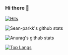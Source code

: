 ### Hi there 👋

<!-- Hits Counter -->
[![Hits](https://hits.seeyoufarm.com/api/count/incr/badge.svg?url=https%3A%2F%2Fgithub.com%2Fsean-parkk)](https://hits.seeyoufarm.com)

<!-- Github Stats -->
![Sean-parkk's github stats](https://github-readme-stats.vercel.app/api?username=sean-parkk&show_icons=true)

![Anurag's github stats](https://github-readme-stats.vercel.app/api?username=anuraghazra&show_icons=true)
<!-- Top Lang Card -->
[![Top Langs](https://github-readme-stats.vercel.app/api/top-langs/?username=sean-parkk&layout=compact)](https://github.com/sean-parkk)
<!--
**Sean-Parkk/Sean-parkk** is a ✨ _special_ ✨ repository because its `README.md` (this file) appears on your GitHub profile.

Here are some ideas to get you started:

- 🔭 I’m currently working on ...
- 🌱 I’m currently learning ...
- 👯 I’m looking to collaborate on ...
- 🤔 I’m looking for help with ...
- 💬 Ask me about ...
- 📫 How to reach me: ...
- 😄 Pronouns: ...
- ⚡ Fun fact: ...
-->
